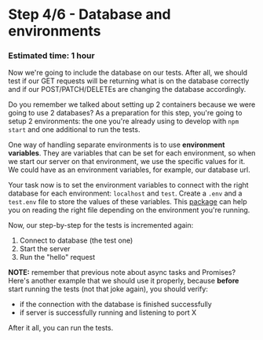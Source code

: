 # Step 4/6 - Database and environments
### Estimated time: 1 hour

Now we're going to include the database on our tests. After all, we should test if our GET requests will be returning what is on the database correctly and if our POST/PATCH/DELETEs are changing the database accordingly.

Do you remember we talked about setting up 2 containers because we were going to use 2 databases? As a preparation for this step, you're going to setup 2 environments: the one you're already using to develop with `npm start` and one additional to run the tests.

One way of handling separate environments is to use **environment variables**. They are variables that can be set for each environment, so when we start our server on that environment, we use the specific values for it. We could have as an environment variables, for example, our database url.

Your task now is to set the environment variables to connect with the right database for each environment: `localhost` and `test`. Create a `.env` and a `test.env` file to store the values of these variables. This [package](https://www.npmjs.com/package/dotenv) can help you on reading the right file depending on the environment you're running.

Now, our step-by-step for the tests is incremented again:

1. Connect to database (the test one)
1. Start the server
1. Run the "hello" request

**NOTE:** remember that previous note about async tasks and Promises? Here's another example that we should use it properly, because **before** start running the tests (not that joke again), you should verify:
- if the connection with the database is finished successfully
- if server is successfully running and listening to port X

After it all, you can run the tests.

